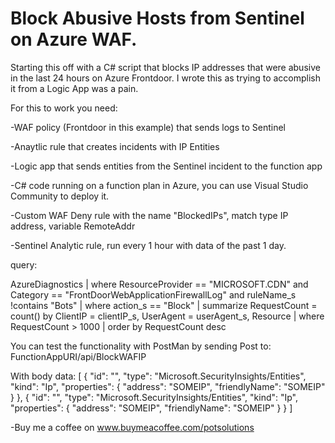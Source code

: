 # Block Abusive Hosts from Sentinel on Azure WAF.


Starting this off with a C# script that blocks IP addresses that were abusive in the last 24 hours on Azure Frontdoor. I wrote this as trying to accomplish it from a Logic App was a pain.

For this to work you need:

-WAF policy (Frontdoor in this example) that sends logs to Sentinel

-Anaytlic rule that creates incidents with IP Entities

-Logic app that sends entities from the Sentinel incident to the function app

-C# code running on a function plan in Azure, you can use Visual Studio Community to deploy it.

-Custom WAF Deny rule with the name "BlockedIPs", match type IP address, variable RemoteAddr

-Sentinel Analytic rule, run every 1 hour with data of the past 1 day.

query:


AzureDiagnostics
| where ResourceProvider == "MICROSOFT.CDN"
    and Category == "FrontDoorWebApplicationFirewallLog"
    and ruleName_s !contains "Bots"
| where action_s == "Block"
| summarize RequestCount = count() by ClientIP = clientIP_s, UserAgent = userAgent_s, Resource
| where RequestCount > 1000
| order by RequestCount desc


You can test the functionality with PostMan by sending Post to: FunctionAppURI/api/BlockWAFIP

With body data:
[
  {
    "id": "",
    "type": "Microsoft.SecurityInsights/Entities",
    "kind": "Ip",
    "properties": {
      "address": "SOMEIP",
      "friendlyName": "SOMEIP"
    }
  },
  {
    "id": "",
    "type": "Microsoft.SecurityInsights/Entities",
    "kind": "Ip",
    "properties": {
      "address": "SOMEIP",
      "friendlyName": "SOMEIP"
    }
  }
]

-Buy me a coffee on www.buymeacoffee.com/potsolutions
